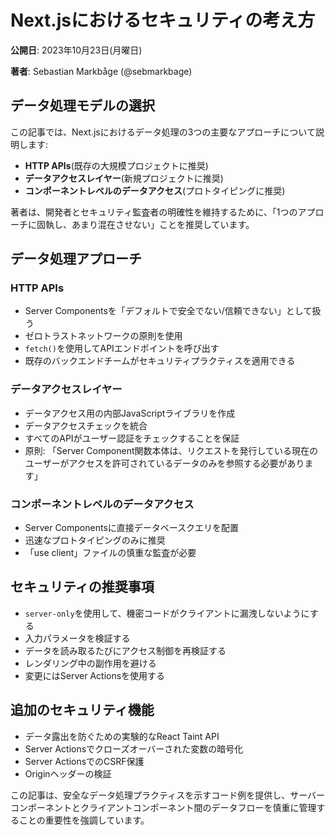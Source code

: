 # Next.jsにおけるセキュリティの考え方

**公開日**: 2023年10月23日(月曜日)

**著者**: Sebastian Markbåge (@sebmarkbage)

## データ処理モデルの選択

この記事では、Next.jsにおけるデータ処理の3つの主要なアプローチについて説明します:

- **HTTP APIs**(既存の大規模プロジェクトに推奨)
- **データアクセスレイヤー**(新規プロジェクトに推奨)
- **コンポーネントレベルのデータアクセス**(プロトタイピングに推奨)

著者は、開発者とセキュリティ監査者の明確性を維持するために、「1つのアプローチに固執し、あまり混在させない」ことを推奨しています。

## データ処理アプローチ

### HTTP APIs

- Server Componentsを「デフォルトで安全でない/信頼できない」として扱う
- ゼロトラストネットワークの原則を使用
- `fetch()`を使用してAPIエンドポイントを呼び出す
- 既存のバックエンドチームがセキュリティプラクティスを適用できる

### データアクセスレイヤー

- データアクセス用の内部JavaScriptライブラリを作成
- データアクセスチェックを統合
- すべてのAPIがユーザー認証をチェックすることを保証
- 原則: 「Server Component関数本体は、リクエストを発行している現在のユーザーがアクセスを許可されているデータのみを参照する必要があります」

### コンポーネントレベルのデータアクセス

- Server Componentsに直接データベースクエリを配置
- 迅速なプロトタイピングのみに推奨
- 「use client」ファイルの慎重な監査が必要

## セキュリティの推奨事項

- `server-only`を使用して、機密コードがクライアントに漏洩しないようにする
- 入力パラメータを検証する
- データを読み取るたびにアクセス制御を再検証する
- レンダリング中の副作用を避ける
- 変更にはServer Actionsを使用する

## 追加のセキュリティ機能

- データ露出を防ぐための実験的なReact Taint API
- Server Actionsでクローズオーバーされた変数の暗号化
- Server ActionsでのCSRF保護
- Originヘッダーの検証

この記事は、安全なデータ処理プラクティスを示すコード例を提供し、サーバーコンポーネントとクライアントコンポーネント間のデータフローを慎重に管理することの重要性を強調しています。
